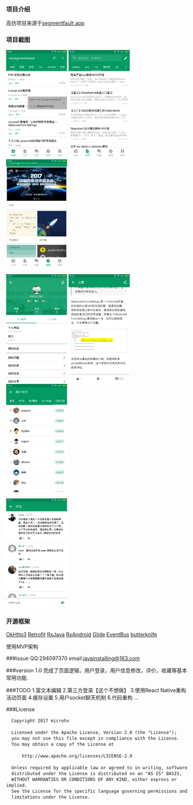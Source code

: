 ### 项目介绍
  高仿项目来源于<a href='https://segmentfault.com/'>segmentfault app</a>


### 项目截图
<a href="./screen_capture/main_toutiao.png"><img src="screen_capture/main_toutiao.png" width="33%"/></a>
<a href="./screen_capture/main_news.png"><img src="screen_capture/main_news.png" width="33%"/></a>
<a href="./screen_capture/main_discovery.png"><img src="screen_capture/main_discovery.png" width="33%"/></a>

<a href="./screen_capture/main_person_zone.png"><img src="screen_capture/main_person_zone.png" width="33%"/></a>
<a href="./screen_capture/news_detail.png"><img src="screen_capture/news_detail.png" width="33%"/></a>
<a href="./screen_capture/user_top_list.png"><img src="screen_capture/user_top_list.png" width="33%"/></a>

<a href="./screen_capture/comment_list.png"><img src="screen_capture/comment_list.png" width="33%"/></a>

### 开源框架
  <a href='https://github.com/square/okhttp'>OkHttp3</a>
  <a href='https://github.com/square/retrofit'>Retrofit</a>
  <a href='https://github.com/ReactiveX/RxJava'>RxJava</a>
  <a href='https://github.com/ReactiveX/RxAndroid'>RxAndroid</a>
  <a href='https://github.com/bumptech/glide'>Glide</a>
  <a href='https://github.com/greenrobot/EventBus'>EventBus</a>
  <a href='https://github.com/JakeWharton/butterknife'>butterknife</a>

  使用MVP架构


###issue
   QQ:294097370
   email:<a href="mailto:javainstalling@163.com">javainstalling@163.com</a>

###version
   1.0
     完成了页面逻辑，用户登录，用户信息修改，评价，收藏等基本常用功能.

###TODO
    1.富文本编辑
    2.第三方登录【这个不想做】
    3.使用React Native重构活动页面
    4.缓存设置
    5.用户socket聊天机制
    6.代码重构
    ...

###License

      Copyright 2017 microhx

      Licensed under the Apache License, Version 2.0 (the "License");
      you may not use this file except in compliance with the License.
      You may obtain a copy of the License at

          http://www.apache.org/licenses/LICENSE-2.0

      Unless required by applicable law or agreed to in writing, software
      distributed under the License is distributed on an "AS IS" BASIS,
      WITHOUT WARRANTIES OR CONDITIONS OF ANY KIND, either express or implied.
      See the License for the specific language governing permissions and
      limitations under the License.